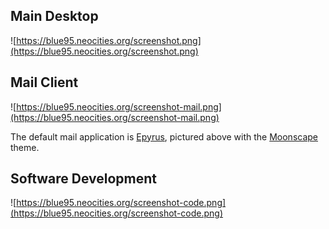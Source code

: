 ## Main Desktop

![https://blue95.neocities.org/screenshot.png](https://blue95.neocities.org/screenshot.png)

## Mail Client

![https://blue95.neocities.org/screenshot-mail.png](https://blue95.neocities.org/screenshot-mail.png)

The default mail application is [Epyrus](http://www.epyrus.org), pictured above with the [Moonscape](https://addons.epyrus.org/addon/moonscape/) theme.

## Software Development

![https://blue95.neocities.org/screenshot-code.png](https://blue95.neocities.org/screenshot-code.png)
